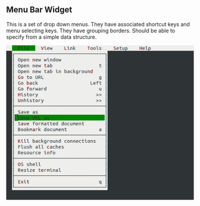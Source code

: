 ## Menu Bar Widget

This is a set of drop down menus. They have associated shortcut keys and menu selecting keys. They have grouping borders. Should be able to specify from a simple data structure.

![Menubar](menubar.png "Taken from elinks")
